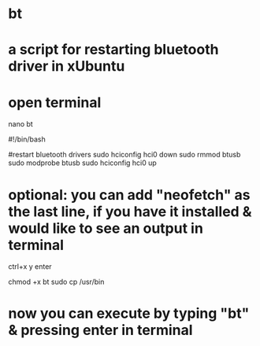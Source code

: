 # bt
# a script for restarting bluetooth driver in xUbuntu
# open terminal 
nano bt

#!/bin/bash

#restart bluetooth drivers
sudo hciconfig hci0 down
sudo rmmod btusb
sudo modprobe btusb
sudo hciconfig hci0 up
# optional: you can add "neofetch" as the last line, if you have it installed & would like to see an output in terminal

ctrl+x
y
enter

chmod +x bt
sudo cp /usr/bin

# now you can execute by typing "bt" & pressing enter in terminal
